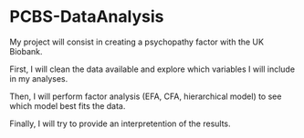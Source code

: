 # PCBS-DataAnalysis
My project will consist in creating a psychopathy factor with the UK Biobank.

First, I will clean the data available and explore which variables I will include in my analyses.

Then, I will perform factor analysis (EFA, CFA, hierarchical model) to see which model best fits the data. 

Finally, I will try to provide an interpretention of the results. 


